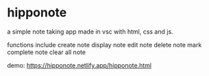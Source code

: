 # hipponote
a simple note taking app made in vsc with html, css and js.

functions include
create note
display note
edit note
delete note
mark complete note
clear all note

demo: https://hipponote.netlify.app/hipponote.html
